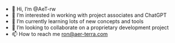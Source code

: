 - 👋 Hi, I’m @AeT-rw
- 👀 I’m interested in working with project associates and ChatGPT
- 🌱 I’m currently learning lots of new concepts and tools
- 💞️ I’m looking to collaborate on a proprietary development project 
- 📫 How to reach me ron@aer-terra.com
<!---
AeT-rw/AeT-rw is a ✨ special ✨ repository because its `README.md` (this file) appears on your GitHub profile.
You can click the Preview link to take a look at your changes.
--->
